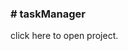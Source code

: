 <h3># taskManager</h3>

click <a src="https://task-manager-6199.herokuapp.com/">here<a/> to open project.
